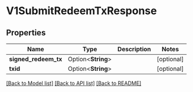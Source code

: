 # V1SubmitRedeemTxResponse

## Properties

| Name                 | Type               | Description | Notes      |
| -------------------- | ------------------ | ----------- | ---------- |
| **signed_redeem_tx** | Option<**String**> |             | [optional] |
| **txid**             | Option<**String**> |             | [optional] |

[[Back to Model list]](../README.md#documentation-for-models) [[Back to API list]](../README.md#documentation-for-api-endpoints) [[Back to README]](../README.md)
